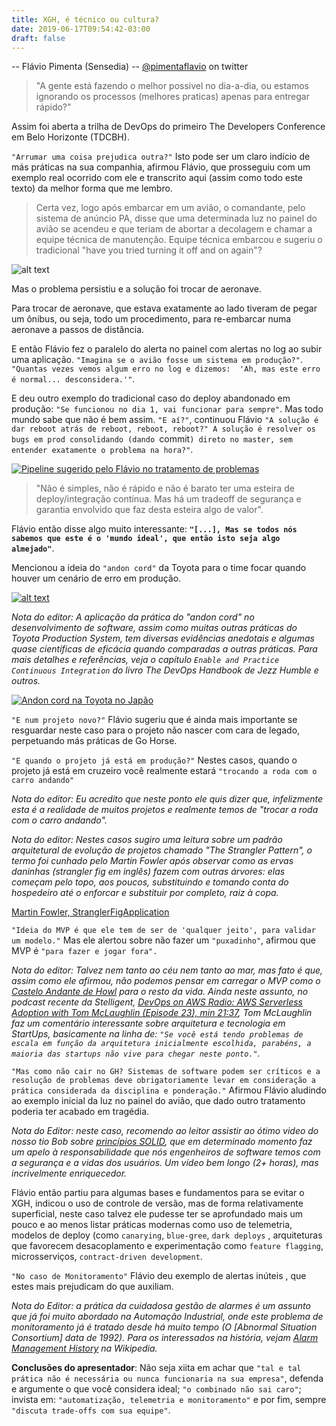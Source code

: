 ```yaml
---
title: XGH, é técnico ou cultura?
date: 2019-06-17T09:54:42-03:00
draft: false
---
```


-- Flávio Pimenta (Sensedia)
-- [@pimentaflavio](https://twitter.com/pimentaflavio) on twitter

> "A gente está fazendo o melhor possivel no dia-a-dia, ou estamos ignorando os processos (melhores praticas) apenas para entregar rápido?"

Assim foi aberta a trilha de DevOps do primeiro The Developers Conference em Belo Horizonte (TDCBH).

`"Arrumar uma coisa prejudica outra?"` Isto pode ser um claro indício de más práticas na sua companhia, afirmou Flávio, que prosseguiu com um exemplo real ocorrido com ele e transcrito aqui (assim como todo este texto) da melhor forma que me lembro. 

> Certa vez, logo após embarcar em um avião, o comandante, pelo sistema de anúncio PA, disse que uma determinada luz no painel do avião se acendeu e que teriam de abortar a decolagem e chamar a equipe técnica de manutenção. Equipe técnica embarcou e  sugeriu o tradicional "have you tried turning it off and on again"?

![alt text][itcrowd]

Mas o problema persistiu e a solução foi trocar de aeronave.

Para trocar de aeronave, que estava exatamente ao lado tiveram de pegar um ônibus, ou seja, todo um procedimento, para re-embarcar numa aeronave a passos de distância.

E então Flávio fez o paralelo do alerta no painel com alertas no log ao subir uma aplicação. `"Imagina se o avião fosse um sistema em produção?"`. `"Quantas vezes vemos algum erro no log e dizemos:  'Ah, mas este erro é normal... desconsidera.'"`.

E deu outro exemplo do tradicional caso do deploy abandonado em produção: `"Se funcionou no dia 1, vai funcionar para sempre"`. Mas todo mundo sabe que não é bem assim. `"E aí?"`, continuou Flávio `"A solução é dar reboot atrás de reboot, reboot, reboot?" A solução é resolver os bugs em prod consolidando (dando `commit`) direto no master, sem entender exatamente o problema na hora?"`.

[![Pipeline sugerido pelo Flávio no tratamento de problemas](/images/tdcbh-day1/flavio-pipeline.jpg)][flavio-pipeline]

> "Não é simples, não é rápido e não é barato ter uma esteira de deploy/integração contínua. Mas há um tradeoff de segurança e garantia envolvido que faz desta esteira algo de valor". 

Flávio então disse algo muito interessante: **`"[...], Mas se todos nós sabemos que este é o 'mundo ideal', que então isto seja algo almejado"`**.

Mencionou a ideia do `"andon cord"` da Toyota para o time focar quando houver um cenário de erro em produção.

[![alt text][10bugs]][10bugs]

_Nota do editor: A aplicação da prática do "andon cord" no desenvolvimento de software, assim como muitas outras práticas do Toyota Production System, tem diversas evidências anedotais e algumas quase científicas de eficácia quando comparadas a outras práticas. Para mais detalhes e referências, veja o capítulo `Enable and Practice Continuous Integration` do livro The DevOps Handbook de Jezz Humble e outros._

[![Andon cord na Toyota no Japão](https://img.youtube.com/vi/r_-Pw49ecEU/3.jpg)](https://www.youtube.com/watch?v=r_-Pw49ecEU)

`"E num projeto novo?"` Flávio sugeriu que é ainda mais importante se resguardar neste caso para o projeto não nascer com cara de legado, perpetuando más práticas de Go Horse.

`"E quando o projeto já está em produção?"` Nestes casos, quando o projeto já está em cruzeiro você realmente estará `"trocando a roda com o carro andando"` 

_Nota do editor: Eu acredito que neste ponto ele quis dizer que, infelizmente esta é a realidade de muitos projetos e realmente temos de "trocar a roda com o carro andando"._

_Nota do editor: Nestes casos sugiro uma leitura sobre um padrão arquitetural de evolução de projetos chamado "The Strangler Pattern", o termo foi cunhado pelo Martin Fowler após observar como as ervas daninhas (strangler fig em inglês) fazem com outras árvores: elas começam pelo topo, aos poucos, substituindo e tomando conta do hospedeiro até o enforcar e substituir por completo, raiz à copa._

[Martin Fowler, StranglerFigApplication](https://martinfowler.com/bliki/StranglerFigApplication.html)

`"Ideia do MVP é que ele tem de ser de 'qualquer jeito', para validar um modelo."` Mas ele alertou sobre não fazer um `"puxadinho"`, afirmou que MVP é `"para fazer e jogar fora".` 

_Nota do editor: Talvez nem tanto ao céu nem tanto ao mar, mas fato é que, assim como ele afirmou, não podemos pensar em carregar o MVP como o [Castelo Andante de Howl](https://www.youtube.com/watch?v=iwROgK94zcM) para o resto da vida. Ainda neste assunto, no podcast recente da Stelligent, [DevOps on AWS Radio: AWS Serverless Adoption with Tom McLaughlin (Episode 23), min 21:37](https://soundcloud.com/user-103056681/ep-23-aws-serverless-adoption-with-tom-mclaughlin#t=21:37), Tom McLaughlin faz um comentário interessante sobre arquitetura e tecnologia em StartUps, basicamente na linha de: `"Se você está tendo problemas de escala em função da arquitetura inicialmente escolhida, parabéns, a maioria das startups não vive para chegar neste ponto."`._ 

`"Mas como não cair no GH? Sistemas de software podem ser críticos e a resolução de problemas deve obrigatoriamente levar em consideração a prática considerada da disciplina e ponderação."` Afirmou Flávio aludindo ao exemplo inicial da luz no painel do avião, que dado outro tratamento poderia ter acabado em tragédia.

_Nota do Editor: neste caso, recomendo ao leitor assistir ao ótimo video do nosso tio Bob sobre [princípios SOLID](https://www.youtube.com/watch?v=oar-T2KovwE&t=3805s), que em determinado momento faz um apelo à responsabilidade que nós engenheiros de software temos com a segurança e a vidas dos usuários. Um vídeo bem longo (2+ horas), mas incrivelmente enriquecedor._ 

Flávio então partiu para algumas bases e fundamentos para se evitar o XGH, indicou o uso de controle de versão, mas de forma relativamente superficial, neste caso talvez ele pudesse ter se aprofundado mais um pouco e ao menos listar práticas modernas como uso de telemetria, modelos de deploy (como `canarying`, `blue-gree`, `dark deploys` , arquiteturas que favorecem desacoplamento e experimentação como `feature flagging`, microsserviços, `contract-driven development`.

`"No caso de Monitoramento"` Flávio deu exemplo de alertas inúteis , que estes mais prejudicam do que auxiliam.

_Nota do Editor: a prática da cuidadosa gestão de alarmes é um assunto que já foi muito abordado na Automação Industrial, onde este problema de monitoramento já é tratado desde há muito tempo (O [Abnormal Situation Consortium] data de 1992). Para os interessados na história, vejam [Alarm Management History](https://en.wikipedia.org/wiki/Alarm_management#Alarm_management_history) na Wikipedia._

**Conclusões do apresentador**: Não seja xiita em achar que `"tal e tal prática não é necessária ou nunca funcionaria na sua empresa"`, defenda e argumente o que você considera ideal; `"o combinado não sai caro"`; invista em: `"automatização, telemetria e monitoramento"` e por fim, sempre `"discuta trade-offs com sua equipe"`.

[itcrowd]: https://www.itro.com.au/wp-content/uploads/Have-you-tried-turning-it-off-and-on-again.png "Você já tentou desligar e ligar novamente?"

[10bugs]: https://d2h1nbmw1jjnl.cloudfront.net/ckeditor/pictures/data/000/000/153/content/10bugs.jpg "10 reasons to resolve your bugs as soon as possible"

[flavio-pipeline]: /images/my-first-post/flavio-pipeline.jpg